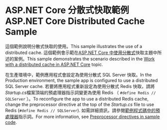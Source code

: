 # <a name="aspnet-core-distributed-cache-sample"></a><span data-ttu-id="fd3ec-101">ASP.NET Core 分散式快取範例</span><span class="sxs-lookup"><span data-stu-id="fd3ec-101">ASP.NET Core Distributed Cache Sample</span></span>

<span data-ttu-id="fd3ec-102">這個範例說明分散式快取的使用。</span><span class="sxs-lookup"><span data-stu-id="fd3ec-102">This sample illustrates the use of a distributed cache.</span></span> <span data-ttu-id="fd3ec-103">這個範例會示範在[ASP.NET Core 中使用分散式](https://docs.microsoft.com/aspnet/core/performance/caching/distributed)快取主題中所述的案例。</span><span class="sxs-lookup"><span data-stu-id="fd3ec-103">This sample demonstrates the scenario described in the [Work with a distributed cache in ASP.NET Core](https://docs.microsoft.com/aspnet/core/performance/caching/distributed) topic.</span></span>

<span data-ttu-id="fd3ec-104">在生產環境中，範例應用程式會設定為使用分散式 SQL Server 快取。</span><span class="sxs-lookup"><span data-stu-id="fd3ec-104">In the Production environment, the sample app is configured to use a distributed SQL Server cache.</span></span> <span data-ttu-id="fd3ec-105">若要將應用程式重新設定為使用分散式 Redis 快取，請將*Startup.cs*檔案頂端的預處理器指示詞變更為使用 Redis （ `#define Redis // SQLServer` ）。</span><span class="sxs-lookup"><span data-stu-id="fd3ec-105">To reconfigure the app to use a distributed Redis cache, change the preprocessor directive at the top of the *Startup.cs* file to use Redis (`#define Redis // SQLServer`).</span></span> <span data-ttu-id="fd3ec-106">如需詳細資訊，請參閱[範例程式碼中的預處理器](https://docs.microsoft.com/aspnet/core/introduction-to-aspnet-core#preprocessor-directives-in-sample-code)指示詞。</span><span class="sxs-lookup"><span data-stu-id="fd3ec-106">For more information, see [Preprocessor directives in sample code](https://docs.microsoft.com/aspnet/core/introduction-to-aspnet-core#preprocessor-directives-in-sample-code).</span></span>

